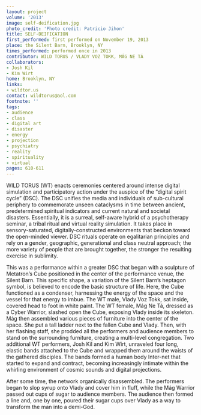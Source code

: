 ```yaml
---
layout: project
volume: '2013'
image: self-deification.jpg
photo_credit: 'Photo credit: Patricio Jihon'
title: SELF-DEIFICATION
first_performed: first performed on November 19, 2013
place: the Silent Barn, Brooklyn, NY
times_performed: performed once in 2013
contributor: WILD TORUS / VLADY VOZ TOKK, MÁG NE TÁ
collaborators:
- Josh Kil
- Kim Wirt
home: Brooklyn, NY
links:
- wildtor.us
contact: wildtorus@aol.com
footnote: ''
tags:
- audience
- class
- digital art
- disaster
- energy
- projection
- psychiatry
- reality
- spirituality
- virtual
pages: 610-611
---
```


WILD TORUS (WT) enacts ceremonies centered around intense digital simulation and participatory action under the auspice of the “digital spirit cycle” (DSC). The DSC unifies the media and individuals of sub-cultural periphery to commemorate unseen cataclysms in time between ancient, predetermined spiritual indicators and current natural and societal disasters. Essentially, it is a surreal, self-aware hybrid of a psychotherapy seminar, a tribal ritual and virtual reality simulation. It takes place in sensory-saturated, digitally-constructed environments that beckon toward the open-minded viewer. DSC rituals operate on egalitarian principles and rely on a gender, geographic, generational and class neutral approach; the more variety of people that are brought together, the stronger the resulting exercise in sublimity.

This was a performance within a greater DSC that began with a sculpture of Metatron’s Cube positioned in the center of the performance venue, the Silent Barn. This specific shape, a variation of the Silent Barn’s heptagon symbol, is believed to encode the basic structure of life. Here, the Cube functioned as a condenser, harnessing the energy of the space and the vessel for that energy to imbue. The WT male, Vlady Voz Tokk, sat inside, covered head to foot in white paint. The WT female, Mág Ne Tá, dressed as a Cyber Warrior, slashed open the Cube, exposing Vlady inside its skeleton. Mág then assembled various pieces of furniture into the center of the space. She put a tall ladder next to the fallen Cube and Vlady. Then, with her flashing staff, she prodded all the performers and audience members to stand on the surrounding furniture, creating a multi-level congregation. Two additional WT performers, Josh Kil and Kim Wirt, unraveled four long, elastic bands attached to the Cube and wrapped them around the waists of the gathered disciples. The bands formed a human body Inter-net that started to expand and contract, becoming increasingly intimate within the whirling environment of cosmic sounds and digital projections.

After some time, the network organically disassembled. The performers began to slop syrup onto Vlady and cover him in fluff, while the Mág Warrior passed out cups of sugar to audience members. The audience then formed a line and, one by one, poured their sugar cups over Vlady as a way to transform the man into a demi-God.
